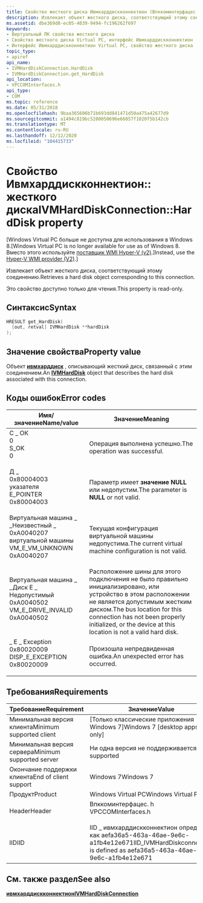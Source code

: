```yaml
---
title: Свойство жесткого диска Ивмхарддискконнектион (Впккоминтерфацес. h)
description: Извлекает объект жесткого диска, соответствующий этому соединению.
ms.assetid: dbe369d8-ec05-4039-9494-fc196262f697
keywords:
- Виртуальный ПК свойства жесткого диска
- Свойство жесткого диска Virtual PC, интерфейс Ивмхарддискконнектион
- Интерфейс Ивмхарддискконнектион Virtual PC, свойство жесткого диска
topic_type:
- apiref
api_name:
- IVMHardDiskConnection.HardDisk
- IVMHardDiskConnection.get_HardDisk
api_location:
- VPCCOMInterfaces.h
api_type:
- COM
ms.topic: reference
ms.date: 05/31/2018
ms.openlocfilehash: 9baa365606b71b693dd841471d50a475a42677d9
ms.sourcegitcommit: a1494c819bc5200050696e66057f1020f5b142cb
ms.translationtype: MT
ms.contentlocale: ru-RU
ms.lasthandoff: 12/12/2020
ms.locfileid: "104415733"
---
```

# <a name="ivmharddiskconnectionharddisk-property"></a><span data-ttu-id="8ec64-106">Свойство Ивмхарддискконнектион:: жесткого диска</span><span class="sxs-lookup"><span data-stu-id="8ec64-106">IVMHardDiskConnection::HardDisk property</span></span>

<span data-ttu-id="8ec64-107">\[Windows Virtual PC больше не доступна для использования в Windows 8.</span><span class="sxs-lookup"><span data-stu-id="8ec64-107">\[Windows Virtual PC is no longer available for use as of Windows 8.</span></span> <span data-ttu-id="8ec64-108">Вместо этого используйте [поставщик WMI Hyper-V (v2)](/windows/desktop/HyperV_v2/windows-virtualization-portal).\]</span><span class="sxs-lookup"><span data-stu-id="8ec64-108">Instead, use the [Hyper-V WMI provider (V2)](/windows/desktop/HyperV_v2/windows-virtualization-portal).\]</span></span>

<span data-ttu-id="8ec64-109">Извлекает объект жесткого диска, соответствующий этому соединению.</span><span class="sxs-lookup"><span data-stu-id="8ec64-109">Retrieves a hard disk object corresponding to this connection.</span></span>

<span data-ttu-id="8ec64-110">Это свойство доступно только для чтения.</span><span class="sxs-lookup"><span data-stu-id="8ec64-110">This property is read-only.</span></span>

## <a name="syntax"></a><span data-ttu-id="8ec64-111">Синтаксис</span><span class="sxs-lookup"><span data-stu-id="8ec64-111">Syntax</span></span>


```C++
HRESULT get_HardDisk(
  [out, retval] IVMHardDisk **hardDisk
);
```



## <a name="property-value"></a><span data-ttu-id="8ec64-112">Значение свойства</span><span class="sxs-lookup"><span data-stu-id="8ec64-112">Property value</span></span>

<span data-ttu-id="8ec64-113">Объект [**ивмхарддиск**](ivmharddisk.md) , описывающий жесткий диск, связанный с этим соединением.</span><span class="sxs-lookup"><span data-stu-id="8ec64-113">An [**IVMHardDisk**](ivmharddisk.md) object that describes the hard disk associated with this connection.</span></span>

## <a name="error-codes"></a><span data-ttu-id="8ec64-114">Коды ошибок</span><span class="sxs-lookup"><span data-stu-id="8ec64-114">Error codes</span></span>



| <span data-ttu-id="8ec64-115">Имя/значение</span><span class="sxs-lookup"><span data-stu-id="8ec64-115">Name/value</span></span>                                                                                                                                                       | <span data-ttu-id="8ec64-116">Значение</span><span class="sxs-lookup"><span data-stu-id="8ec64-116">Meaning</span></span>                                                                                                                                     |
|------------------------------------------------------------------------------------------------------------------------------------------------------------------|---------------------------------------------------------------------------------------------------------------------------------------------|
| <dl> <span data-ttu-id="8ec64-117"><dt>С \_ ОК</dt> <dt>0</dt></span><span class="sxs-lookup"><span data-stu-id="8ec64-117"><dt>S\_OK</dt> <dt>0</dt></span></span> </dl>                          | <span data-ttu-id="8ec64-118">Операция выполнена успешно.</span><span class="sxs-lookup"><span data-stu-id="8ec64-118">The operation was successful.</span></span><br/>                                                                                                    |
| <dl> <span data-ttu-id="8ec64-119"><dt>Д \_ </dt> <dt>0x80004003</dt> указателя</span><span class="sxs-lookup"><span data-stu-id="8ec64-119"><dt>E\_POINTER</dt> <dt>0x80004003</dt></span></span> </dl>            | <span data-ttu-id="8ec64-120">Параметр имеет **значение NULL** или недопустим.</span><span class="sxs-lookup"><span data-stu-id="8ec64-120">The parameter is **NULL** or not valid.</span></span><br/>                                                                                          |
| <dl> <span data-ttu-id="8ec64-121"><dt>Виртуальная машина \_ \_Неизвестный \_ 0xA0040207 виртуальной машины</dt> <dt></dt></span><span class="sxs-lookup"><span data-stu-id="8ec64-121"><dt>VM\_E\_VM\_UNKNOWN</dt> <dt>0xA0040207</dt></span></span> </dl>    | <span data-ttu-id="8ec64-122">Текущая конфигурация виртуальной машины недопустима.</span><span class="sxs-lookup"><span data-stu-id="8ec64-122">The current virtual machine configuration is not valid.</span></span><br/>                                                                          |
| <dl> <span data-ttu-id="8ec64-123"><dt>Виртуальная машина \_ \_Диск E \_ Недопустимый</dt> <dt>0xA0040502</dt></span><span class="sxs-lookup"><span data-stu-id="8ec64-123"><dt>VM\_E\_DRIVE\_INVALID</dt> <dt>0xA0040502</dt></span></span> </dl> | <span data-ttu-id="8ec64-124">Расположение шины для этого подключения не было правильно инициализировано, или устройство в этом расположении не является допустимым жестким диском.</span><span class="sxs-lookup"><span data-stu-id="8ec64-124">The bus location for this connection has not been properly initialized, or the device at this location is not a valid hard disk.</span></span><br/> |
| <dl> <span data-ttu-id="8ec64-125"><dt> \_ E \_ Exception</dt> <dt>0x80020009</dt></span><span class="sxs-lookup"><span data-stu-id="8ec64-125"><dt>DISP\_E\_EXCEPTION</dt> <dt>0x80020009</dt></span></span> </dl>    | <span data-ttu-id="8ec64-126">Произошла непредвиденная ошибка.</span><span class="sxs-lookup"><span data-stu-id="8ec64-126">An unexpected error has occurred.</span></span><br/>                                                                                                |



## <a name="requirements"></a><span data-ttu-id="8ec64-127">Требования</span><span class="sxs-lookup"><span data-stu-id="8ec64-127">Requirements</span></span>



| <span data-ttu-id="8ec64-128">Требование</span><span class="sxs-lookup"><span data-stu-id="8ec64-128">Requirement</span></span> | <span data-ttu-id="8ec64-129">Значение</span><span class="sxs-lookup"><span data-stu-id="8ec64-129">Value</span></span> |
|-------------------------------------|-----------------------------------------------------------------------------------------------|
| <span data-ttu-id="8ec64-130">Минимальная версия клиента</span><span class="sxs-lookup"><span data-stu-id="8ec64-130">Minimum supported client</span></span><br/> | <span data-ttu-id="8ec64-131">\[Только классические приложения Windows 7\]</span><span class="sxs-lookup"><span data-stu-id="8ec64-131">Windows 7 \[desktop apps only\]</span></span><br/>                                                    |
| <span data-ttu-id="8ec64-132">Минимальная версия сервера</span><span class="sxs-lookup"><span data-stu-id="8ec64-132">Minimum supported server</span></span><br/> | <span data-ttu-id="8ec64-133">Ни одна версия не поддерживается</span><span class="sxs-lookup"><span data-stu-id="8ec64-133">None supported</span></span><br/>                                                                     |
| <span data-ttu-id="8ec64-134">Окончание поддержки клиента</span><span class="sxs-lookup"><span data-stu-id="8ec64-134">End of client support</span></span><br/>    | <span data-ttu-id="8ec64-135">Windows 7</span><span class="sxs-lookup"><span data-stu-id="8ec64-135">Windows 7</span></span><br/>                                                                          |
| <span data-ttu-id="8ec64-136">Продукт</span><span class="sxs-lookup"><span data-stu-id="8ec64-136">Product</span></span><br/>                  | <span data-ttu-id="8ec64-137">Windows Virtual PC</span><span class="sxs-lookup"><span data-stu-id="8ec64-137">Windows Virtual PC</span></span><br/>                                                                 |
| <span data-ttu-id="8ec64-138">Header</span><span class="sxs-lookup"><span data-stu-id="8ec64-138">Header</span></span><br/>                   | <dl> <span data-ttu-id="8ec64-139"><dt>Впккоминтерфацес. h</dt></span><span class="sxs-lookup"><span data-stu-id="8ec64-139"><dt>VPCCOMInterfaces.h</dt></span></span> </dl> |
| <span data-ttu-id="8ec64-140">IID</span><span class="sxs-lookup"><span data-stu-id="8ec64-140">IID</span></span><br/>                      | <span data-ttu-id="8ec64-141">IID \_ ивмхарддискконнектион определен как aefa36a5-463a-46ae-9e6c-a1fb4e12e671</span><span class="sxs-lookup"><span data-stu-id="8ec64-141">IID\_IVMHardDiskconnection is defined as aefa36a5-463a-46ae-9e6c-a1fb4e12e671</span></span><br/>      |



## <a name="see-also"></a><span data-ttu-id="8ec64-142">См. также раздел</span><span class="sxs-lookup"><span data-stu-id="8ec64-142">See also</span></span>

<dl> <dt>

[<span data-ttu-id="8ec64-143">**ивмхарддискконнектион**</span><span class="sxs-lookup"><span data-stu-id="8ec64-143">**IVMHardDiskConnection**</span></span>](ivmharddiskconnection.md)
</dt> </dl>

 

